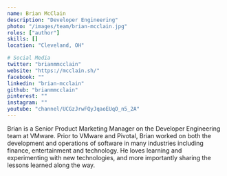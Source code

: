 ```yaml
---
name: Brian McClain
description: "Developer Engineering"
photo: "/images/team/brian-mcclain.jpg"
roles: ["author"]
skills: []
location: "Cleveland, OH"

# Social Media 
twitter: "brianmmcclain"
website: "https://mcclain.sh/"
facebook: ""
linkedin: "brian-mcclain"
github: "brianmmcclain"
pinterest: ""
instagram: ""
youtube: "channel/UCGzJrwFQyJqaoEUqO_n5_2A"
---
```


Brian is a Senior Product Marketing Manager on the Developer Engineering team at VMware. Prior to VMware and Pivotal, Brian worked on both the development and operations of software in many industries including finance, entertainment and technology. He loves learning and experimenting with new technologies, and more importantly sharing the lessons learned along the way.

<!--more-->
